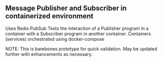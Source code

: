## Message Publisher and Subscriber in containerized environment

Uses Redis PubSub
Tests the interaction of a Publisher program in a container with a Subscriber
program in another container.
Containers (services) orchestrated using docker-compose

NOTE: This is barebones prototype for quick validation.
May be updated further with enhancements as necessary.


